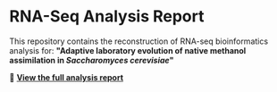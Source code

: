 # RNA-Seq Analysis Report

This repository contains the reconstruction of RNA-seq bioinformatics analysis for:
**"Adaptive laboratory evolution of native methanol assimilation in *Saccharomyces cerevisiae*"**

📄 **[View the full analysis report](https://nikolaossamperis.github.io/group1_project7BBG1002/project7BBG1002.html)**
